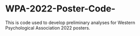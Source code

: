# WPA-2022-Poster-Code-
This is code used to develop preliminary analyses for Western Psychological Association 2022 posters. 
